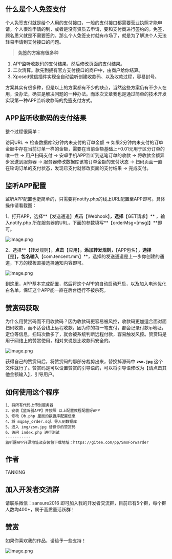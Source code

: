 什么是个人免签支付
---
个人免签支付就是给个人用的支付接口，一般的支付接口都需要营业执照才能申请，个人很难申请的到，或者是没有资质去申请，要和支付商进行签约的。免签，顾名思义就是不需要签约。那么个人免签支付就有市场了，就是为了解决个人无法轻易申请到支付接口的问题。

>**免签的方案有很多种**
1. APP监听收款码的支付结果，然后修改页面的支付结果。
2. 二次清算。款先到拥有官方支付接口的商户中，由商户给你结算。
3. Xposed微信插件实现全自动监听创建收款码、以及收款过程，容易封号。

方案其实有很多种，但是以上的方案都有不少的缺点，当然这些方案仍有不少人在用，没办法，确实是解决问题的一种办法。而本次文章我也是通过简单的技术开发实现第一种APP监听收款码的免签支付方式。

APP监听收款码的支付结果
---
整个过程很简单：

访问URL -> 检查数据库2分钟内未支付的订单金额 -> 如果2分钟内未支付的订单金额中存在当前订单一样的金额，需要在当前金额基础上+0.01元用于区分订单的唯一性 -> 用户扫码支付 -> 安卓手机APP监听到这笔订单的收款 -> 将收款金额异步发送到服务器 -> 服务器修改数据库该笔订单金额的支付状态 -> 扫码页面一直在轮询订单的支付状态，发现已支付就修改页面的支付结果 -> 完成支付。

监听APP配置
---

监听APP配置也挺简单的，只需要将notify.php的线上URL配置至APP即可。具体操作请看截图：

1、打开APP，选择**【发送通道】**点击**【Webhook】**，选择**【GET请求】** ，输入notify.php 所在服务器的URL，下面的参数填写**【orderMsg=[msg]】**即可。

![image.png](https://t.focus-img.cn/sh740wsh/bbs/p2/65f9f16f2cd9e20fd93695821bf8f8df.png)

2、选择**【转发规则】**，点击**【应用】**，添加转发规则，**【APP包名】**，选择**【是】**，包名输入**【com.tencent.mm】**，选择的发送通道是上一步你创建的通道，下方的模板直接选择通知内容即可。

![image.png](https://t.focus-img.cn/sh740wsh/bbs/p2/3cbaae1608f874d838ad6cde106658bc.png)

到这里，APP基本完成配置，然后将这个APP的自动启动开启，以及加入电池优化白名单，保证这个APP能一直在后台运行不被杀死。

赞赏码获取
---

为什么用赞赏码而不用收款码？因为收款码更容易被风控，收款码更加适合面对面扫码收款，而不适合线上远程收款，因为你的每一笔支付，都会记录付款ip地址，定位等信息，扫码次数多了，就会被系统判断远程付款，容易触发风控。赞赏码是用于网络上的赞赏使用，相对来说是比收款码安全的。

![image.png](https://t.focus-img.cn/sh740wsh/bbs/p2/84d0b846eb40b042864486cc7bd53bd2.png)

获得自己的赞赏码后，将赞赏码的那部分裁剪出来，替换掉源码中 **`zsm.jpg`** 这个文件就行了。赞赏码是可以设置赞赏的引导语的，可以将引导语修改为【请点击其他金额输入】，引导用户。

如何使用这个程序
---
```
1、将所有代码上传到服务器
2、安装【监听器APP】并按照 以上配置教程配置好APP
3、修改 Db.php 里面的数据库配置信息
4、将 mqpay_order.sql 导入到数据库
5、进入 img/zsm.jpg 替换你的赞赏码
6、访问 index.php 进行测试
-----------
监听器APP开源地址及安装包下载地址：https://gitee.com/pp/SmsForwarder
```

作者
---
TANKING

加入开发者交流群
---
请联系微信：sansure2016 即可加入我的开发者交流群，目前已有5个群，每个群人数均400+，属于高质量活跃群！

赞赏
---
如果你喜欢我的作品，请给予一些支持！

![image.png](https://t.focus-img.cn/sh740wsh/bbs/p2/25b4c4dc3a50be9b6f2c9a4ffe68deba.png)
